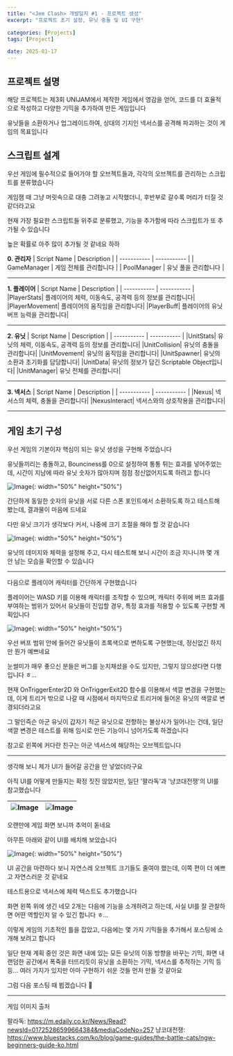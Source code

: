 ```yaml
---
title: "<Jem Clash> 개발일지 #1 - 프로젝트 생성"
excerpt: "프로젝트 초기 설정, 유닛 충돌 및 UI 구현"

categories: [Projects]
tags: [Project]

date: 2025-01-17
---
```


## 프로젝트 설명

해당 프로젝트는 제3회 UNIJAM에서 제작한 게임에서 영감을 얻어, 코드를 더 효율적으로 작성하고 다양한 기믹을 추가하여 만든 게임입니다

유닛들을 소환하거나 업그레이드하여, 상대의 기지인 넥서스를 공격해 파괴하는 것이 게임의 목표입니다

## 스크립트 설계

우선 게임에 필수적으로 들어가야 할 오브젝트들과, 각각의 오브젝트를 관리하는 스크립트를 분류했습니다

게임잼 때 그냥 머릿속으로 대충 그려놓고 시작했더니, 후반부로 갈수록 머리가 터질 것 같더라고요

현재 가장 필요한 스크립트들 위주로 분류했고, 기능을 추가함에 따라 스크립트가 또 추가될 수 있습니다

높은 확률로 아주 많이 추가될 것 같네요 하하

**0. 관리자**
| Script Name | Description |
| ----------- | ----------- |
| GameManager | 게임 전체를 관리합니다 |
| PoolManager | 유닛 풀을 관리합니다 |

---

**1. 플레이어**
| Script Name | Description |
| ----------- | ----------- |
|PlayerStats| 플레이어의 체력, 이동속도, 공격력 등의 정보를 관리합니다|
|PlayerMovement| 플레이어의 움직임을 관리합니다|
|PlayerBuff| 플레이어의 유닛 버프 능력을 관리합니다|

---

**2. 유닛**
| Script Name | Description |
| ----------- | ----------- |
|UnitStats| 유닛의 체력, 이동속도, 공격력 등의 정보를 관리합니다|
|UnitCollision| 유닛의 충돌을 관리합니다|
|UnitMovement| 유닛의 움직임을 관리합니다|
|UnitSpawner| 유닛의 소환과 초기화를 담당합니다|
|UnitData| 유닛의 정보가 담긴 Scriptable Object입니다|
|UnitManager| 유닛 전체를 관리합니다|

---

**3. 넥서스**
| Script Name | Description |
| ----------- | ----------- |
|Nexus| 넥서스의 체력, 충돌을 관리합니다|
|NexusInteract| 넥서스와의 상호작용을 관리합니다|

---

## 게임 초기 구성

우선 게임의 기본이자 핵심이 되는 유닛 생성을 구현해 주었습니다

유닛들끼리는 충돌하고, Bounciness를 0으로 설정하여 통통 튀는 효과를 넣어주었는데, 시간이 지남에 따라 유닛 숫자가 많아지며 점점 정신없어지도록 하려고 합니다

![Image](https://github.com/user-attachments/assets/e9421fca-2c12-40b0-9d69-05bbdcf49e13){: width="50%" height="50%"}

간단하게 동일한 숫자의 유닛을 서로 다른 스폰 포인트에서 소환하도록 하고 테스트해 봤는데, 결과물이 마음에 드네요

다만 유닛 크기가 생각보다 커서, 나중에 크기 조절을 해야 할 것 같습니다

![Image](https://github.com/user-attachments/assets/b27d05ef-2a9f-4b59-8fb4-ddb2dd1b3efc){: width="50%" height="50%"}

유닛의 데미지와 체력을 설정해 주고, 다시 테스트해 보니 시간이 조금 지나니까 몇 개 안 남는 모습을 확인할 수 있습니다

---

다음으로 플레이어 캐릭터를 간단하게 구현했습니다

플레이어는 WASD 키를 이용해 캐릭터를 조작할 수 있으며, 캐릭터 주위에 버프 효과를 부여하는 범위가 있어서 유닛들이 진입할 경우, 특정 효과를 적용할 수 있도록 구현할 계획입니다

![Image](https://github.com/user-attachments/assets/69609176-0b14-4924-96bb-fd4a923823b0){: width="50%" height="50%"}

우선 버프 범위 안에 들어간 유닛들이 초록색으로 변하도록 구현했는데, 정신없긴 하지만 뭔가 예쁘네요

눈썰미가 매우 좋으신 분들은 버그를 눈치채셨을 수도 있지만, 그렇지 않으셨다면 다행입니다 ㅎ...

현재 OnTriggerEnter2D 와 OnTriggerExit2D 함수를 이용해서 색깔 변경을 구현했는데, 이게 트리거 밖으로 나갈 때 시점에서 마지막으로 트리거에 들어온 유닛의 색깔로 변경되더라고요

그 말인즉슨 아군 유닛이 갑자기 적군 유닛으로 전향하는 불상사가 일어나는 건데, 일단 색깔 변경은 테스트를 위해 임시로 만든 기능이니 넘어가도록 하겠습니다

참고로 왼쪽에 커다란 친구는 아군 넥서스에 해당하는 오브젝트입니다

---

생각해 보니 제가 UI가 들어갈 공간을 안 넣었더라구요

아직 UI를 어떻게 만들지는 확정 짓진 않았지만, 일단 '팔라독'과 '냥코대전쟁'의 UI를 참고했습니다

| ![Image](https://github.com/user-attachments/assets/c9b0cc9f-615a-4695-b796-55b975078d0c) | ![Image](https://github.com/user-attachments/assets/ca58eb48-cead-4823-8cbf-73832f9cc264) |
|-|-|

오랜만에 게임 화면 보니까 추억이 돋네요

아무튼 아래와 같이 UI를 배치해 보았습니다

![Image](https://github.com/user-attachments/assets/a91e8fba-7f37-4b88-8a85-88a45d98f0b7){: width="50%" height="50%"}

UI 공간을 마련하다 보니 자연스레 오브젝트 크기들도 줄여야 했는데, 이쪽 편이 더 예쁘고 자연스러운 것 같네요

테스트용으로 넥서스에 체력 텍스트도 추가했습니다

화면 왼쪽 위에 생긴 네모 2개는 다음에 기능을 소개하려고 하는데, 사실 UI를 잘 관찰하면 어떤 역할인지 알 수 있긴 합니다 ㅎ...

이렇게 게임의 기초적인 틀을 잡았고, 다음에는 몇 가지 기믹들을 추가해서 포스팅에 소개해 보려고 합니다

일단 현재 계획 중인 것은 화면 내에 있는 모든 유닛의 이동 방향을 바꾸는 기믹, 화면 내 랜덤한 공간에서 폭죽을 터뜨리듯이 유닛을 소환하는 기믹, 넥서스를 추적하는 기믹 등등... 여러 가지가 있지만 아마 구현하기 쉬운 것들 먼저 만들 것 같아요

그럼 다음 포스팅 때 뵙겠습니다 👋

---

게임 이미지 출처

팔라독: https://m.edaily.co.kr/News/Read?newsId=01725286599664384&mediaCodeNo=257
냥코대전쟁: https://www.bluestacks.com/ko/blog/game-guides/the-battle-cats/ngw-beginners-guide-ko.html